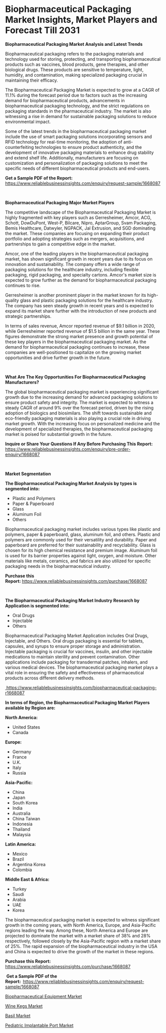 <p><h1>Biopharmaceutical Packaging Market Insights, Market Players and Forecast Till 2031</h1></p><p><strong>Biopharmaceutical Packaging Market Analysis and Latest Trends</strong></p>
<p><p>Biopharmaceutical packaging refers to the packaging materials and technology used for storing, protecting, and transporting biopharmaceutical products such as vaccines, blood products, gene therapies, and other biological drugs. These products are sensitive to temperature, light, humidity, and contamination, making specialized packaging crucial in maintaining their efficacy.</p><p>The Biopharmaceutical Packaging Market is expected to grow at a CAGR of 11.1% during the forecast period due to factors such as the increasing demand for biopharmaceutical products, advancements in biopharmaceutical packaging technology, and the strict regulations on packaging standards in the pharmaceutical industry. The market is also witnessing a rise in demand for sustainable packaging solutions to reduce environmental impact.</p><p>Some of the latest trends in the biopharmaceutical packaging market include the use of smart packaging solutions incorporating sensors and RFID technology for real-time monitoring, the adoption of anti-counterfeiting technologies to ensure product authenticity, and the development of innovative packaging materials to enhance drug stability and extend shelf life. Additionally, manufacturers are focusing on customization and personalization of packaging solutions to meet the specific needs of different biopharmaceutical products and end-users.</p></p>
<p><strong>Get a Sample PDF of the Report:&nbsp;</strong> <a href="https://www.reliablebusinessinsights.com/enquiry/request-sample/1668087">https://www.reliablebusinessinsights.com/enquiry/request-sample/1668087</a></p>
<p>&nbsp;</p>
<p><strong>Biopharmaceutical Packaging Major Market Players</strong></p>
<p><p>The competitive landscape of the Biopharmaceutical Packaging Market is highly fragmented with key players such as Gerresheimer, Amcor, ACG, Schott, DowDuPont, West-P, Bilcare, Nipro, AptarGroup, Svam Packaging, Bemis Healthcare, Datwyler, NGPACK, Jal Extrusion, and SGD dominating the market. These companies are focusing on expanding their product portfolio and adopting strategies such as mergers, acquisitions, and partnerships to gain a competitive edge in the market.</p><p>Amcor, one of the leading players in the biopharmaceutical packaging market, has shown significant growth in recent years due to its focus on innovation and sustainability. The company offers a wide range of packaging solutions for the healthcare industry, including flexible packaging, rigid packaging, and specialty cartons. Amcor's market size is expected to grow further as the demand for biopharmaceutical packaging continues to rise.</p><p>Gerresheimer is another prominent player in the market known for its high-quality glass and plastic packaging solutions for the healthcare industry. The company has seen steady growth in recent years and is expected to expand its market share further with the introduction of new products and strategic partnerships.</p><p>In terms of sales revenue, Amcor reported revenue of $9.1 billion in 2020, while Gerresheimer reported revenue of $1.5 billion in the same year. These figures demonstrate the strong market presence and growth potential of these key players in the biopharmaceutical packaging market. As the demand for biopharmaceutical packaging continues to increase, these companies are well-positioned to capitalize on the growing market opportunities and drive further growth in the future.</p></p>
<p>&nbsp;</p>
<p><strong>What Are The Key Opportunities For Biopharmaceutical Packaging Manufacturers?</strong></p>
<p><p>The global biopharmaceutical packaging market is experiencing significant growth due to the increasing demand for advanced packaging solutions to ensure product safety and integrity. The market is expected to witness a steady CAGR of around 9% over the forecast period, driven by the rising adoption of biologics and biosimilars. The shift towards sustainable and eco-friendly packaging materials is also playing a crucial role in driving market growth. With the increasing focus on personalized medicine and the development of specialized therapies, the biopharmaceutical packaging market is poised for substantial growth in the future.</p></p>
<p><strong>Inquire or Share Your Questions If Any Before Purchasing This Report:</strong> <a href="https://www.reliablebusinessinsights.com/enquiry/pre-order-enquiry/1668087">https://www.reliablebusinessinsights.com/enquiry/pre-order-enquiry/1668087</a></p>
<p>&nbsp;</p>
<p><strong>Market Segmentation</strong></p>
<p><strong>The Biopharmaceutical Packaging Market Analysis by types is segmented into:</strong></p>
<p><ul><li>Plastic and Polymers</li><li>Paper & Paperboard</li><li>Glass</li><li>Aluminum Foil</li><li>Others</li></ul></p>
<p><p>Biopharmaceutical packaging market includes various types like plastic and polymers, paper & paperboard, glass, aluminum foil, and others. Plastic and polymers are commonly used for their versatility and durability. Paper and paperboard are preferred for their sustainability and recyclability. Glass is chosen for its high chemical resistance and premium image. Aluminum foil is used for its barrier properties against light, oxygen, and moisture. Other materials like metals, ceramics, and fabrics are also utilized for specific packaging needs in the biopharmaceutical industry.</p></p>
<p><strong>Purchase this Report:&nbsp;</strong><a href="https://www.reliablebusinessinsights.com/purchase/1668087">https://www.reliablebusinessinsights.com/purchase/1668087</a></p>
<p>&nbsp;</p>
<p><strong>The Biopharmaceutical Packaging Market Industry Research by Application is segmented into:</strong></p>
<p><ul><li>Oral Drugs</li><li>Injectable</li><li>Others</li></ul></p>
<p><p>Biopharmaceutical Packaging Market Application includes Oral Drugs, Injectable, and Others. Oral drugs packaging is essential for tablets, capsules, and syrups to ensure proper storage and administration. Injectable packaging is crucial for vaccines, insulin, and other injectable medications to maintain sterility and prevent contamination. Other applications include packaging for transdermal patches, inhalers, and various medical devices. The biopharmaceutical packaging market plays a vital role in ensuring the safety and effectiveness of pharmaceutical products across different delivery methods.</p></p>
<p><a href="https://www.reliablebusinessinsights.com/biopharmaceutical-packaging-r1668087">&nbsp;https://www.reliablebusinessinsights.com/biopharmaceutical-packaging-r1668087</a></p>
<p><strong>In terms of Region, the Biopharmaceutical Packaging Market Players available by Region are:</strong></p>
<p>
    <p> <strong> North America: </strong>
        <ul>
            <li>United States</li>
            <li>Canada</li>
        </ul>
        </p> 
    <p> <strong> Europe: </strong>
        <ul>
            <li>Germany</li>
            <li>France</li>
            <li>U.K.</li>
            <li>Italy</li>
            <li>Russia</li>
        </ul>
        </p> 
    <p> <strong> Asia-Pacific: </strong>
        <ul>
            <li>China</li>
            <li>Japan</li>
            <li>South Korea</li>
            <li>India</li>
            <li>Australia</li>
            <li>China Taiwan</li>
            <li>Indonesia</li>
            <li>Thailand</li>
            <li>Malaysia</li>
        </ul>
        </p> 
    <p> <strong> Latin America: </strong>
        <ul>
            <li>Mexico</li>
            <li>Brazil</li>
            <li>Argentina Korea</li>
            <li>Colombia</li>
        </ul>
        </p> 
    <p> <strong> Middle East & Africa: </strong>
        <ul>
            <li>Turkey</li>
            <li>Saudi</li>
            <li>Arabia</li>
            <li>UAE</li>
            <li>Korea</li>
        </ul>
    </p>
    </p>
<p><p>The biopharmaceutical packaging market is expected to witness significant growth in the coming years, with North America, Europe, and Asia-Pacific regions leading the way. Among these, North America and Europe are projected to dominate the market with a market share of 38% and 28% respectively, followed closely by the Asia-Pacific region with a market share of 25%. The rapid expansion of the biopharmaceutical industry in the USA and China is expected to drive the growth of the market in these regions.</p></p>
<p><strong>Purchase this Report: </strong><a href="https://www.reliablebusinessinsights.com/purchase/1668087">https://www.reliablebusinessinsights.com/purchase/1668087</a></p>
<p>&nbsp;<strong>Get a Sample PDF of the Report:&nbsp;&nbsp;</strong><a href="https://www.reliablebusinessinsights.com/enquiry/request-sample/1668087">https://www.reliablebusinessinsights.com/enquiry/request-sample/1668087</a></p>
<p><strong></strong></p>
<p><p><a href="https://github.com/msLonKoss78/Market-Research-Report-List-1/blob/main/biopharmaceutical-equipment-market.md">Biopharmaceutical Equipment Market</a></p><p><a href="https://github.com/lairestrong/Market-Research-Report-List-1/blob/main/wine-kegs-market.md">Wine Kegs Market</a></p><p><a href="https://github.com/drzsklfn31/Market-Research-Report-List-1/blob/main/basil-market.md">Basil Market</a></p><p><a href="https://www.linkedin.com/pulse/global-pediatric-implantable-port-market-trends-insights-growth-2cqkf?trackingId=C8M0kQiQTO%2BlynAYjMpLtQ%3D%3D">Pediatric Implantable Port Market</a></p></p>